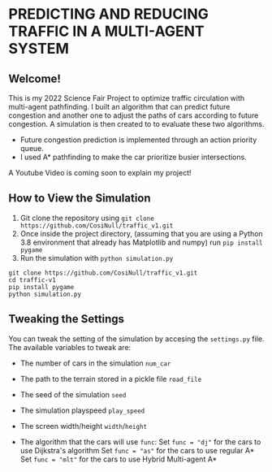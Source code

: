# PREDICTING AND REDUCING TRAFFIC IN A MULTI-AGENT SYSTEM

## Welcome!
This is my 2022 Science Fair Project to optimize traffic circulation with multi-agent pathfinding.
I built an algorithm that can predict future congestion and another one to adjust the paths of cars according to future congestion.
A simulation is then created to to evaluate these two algorithms.

- Future congestion prediction is implemented through an action priority queue.
- I used A* pathfinding to make the car prioritize busier intersections.

A Youtube Video is coming soon to explain my project!

## How to View the Simulation
1. Git clone the repository using `git clone https://github.com/CosiNull/traffic_v1.git`
2. Once inside the project directory, (assuming that you are using a Python 3.8 environment that already has Matplotlib and numpy) run `pip install pygame`
3. Run the simulation with `python simulation.py`

```
git clone https://github.com/CosiNull/traffic_v1.git
cd traffic-v1
pip install pygame
python simulation.py
```

## Tweaking the Settings 
You can tweak the setting of the simulation by accesing the `settings.py` file.
The available variables to tweak are:
- The number of cars in the simulation `num_car`
- The path to the terrain stored in a pickle file `road_file`
- The seed of the simulation `seed`
- The simulation playspeed `play_speed`
- The screen width/height `width`/`height`

- The algorithm that the cars will use `func`:
Set `func = "dj"` for the cars to use Dijkstra's algorithm
Set `func = "as"` for the cars to use regular A*
Set `func = "mlt"` for the cars to use Hybrid Multi-agent A*




